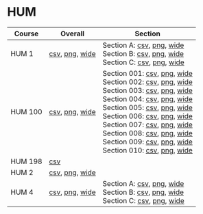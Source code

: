 # HUM

| Course | Overall | Section |
| ------ | ------- | ------- |
| HUM 1 | [csv](https://github.com/UCSD-Historical-Enrollment-Data/2025Winter/blob/main/overall/HUM%201.csv), [png](https://raw.githubusercontent.com/UCSD-Historical-Enrollment-Data/2025Winter/main/plot_overall/HUM%201.png), [wide](https://raw.githubusercontent.com/UCSD-Historical-Enrollment-Data/2025Winter/main/plot_overall_wide/HUM%201.png) | Section A: [csv](https://github.com/UCSD-Historical-Enrollment-Data/2025Winter/blob/main/section/HUM%201_A.csv), [png](https://raw.githubusercontent.com/UCSD-Historical-Enrollment-Data/2025Winter/main/plot_section/HUM%201_A.png), [wide](https://raw.githubusercontent.com/UCSD-Historical-Enrollment-Data/2025Winter/main/plot_section_wide/HUM%201_A.png)<br>Section B: [csv](https://github.com/UCSD-Historical-Enrollment-Data/2025Winter/blob/main/section/HUM%201_B.csv), [png](https://raw.githubusercontent.com/UCSD-Historical-Enrollment-Data/2025Winter/main/plot_section/HUM%201_B.png), [wide](https://raw.githubusercontent.com/UCSD-Historical-Enrollment-Data/2025Winter/main/plot_section_wide/HUM%201_B.png)<br>Section C: [csv](https://github.com/UCSD-Historical-Enrollment-Data/2025Winter/blob/main/section/HUM%201_C.csv), [png](https://raw.githubusercontent.com/UCSD-Historical-Enrollment-Data/2025Winter/main/plot_section/HUM%201_C.png), [wide](https://raw.githubusercontent.com/UCSD-Historical-Enrollment-Data/2025Winter/main/plot_section_wide/HUM%201_C.png) |
| HUM 100 | [csv](https://github.com/UCSD-Historical-Enrollment-Data/2025Winter/blob/main/overall/HUM%20100.csv), [png](https://raw.githubusercontent.com/UCSD-Historical-Enrollment-Data/2025Winter/main/plot_overall/HUM%20100.png), [wide](https://raw.githubusercontent.com/UCSD-Historical-Enrollment-Data/2025Winter/main/plot_overall_wide/HUM%20100.png) | Section 001: [csv](https://github.com/UCSD-Historical-Enrollment-Data/2025Winter/blob/main/section/HUM%20100_001.csv), [png](https://raw.githubusercontent.com/UCSD-Historical-Enrollment-Data/2025Winter/main/plot_section/HUM%20100_001.png), [wide](https://raw.githubusercontent.com/UCSD-Historical-Enrollment-Data/2025Winter/main/plot_section_wide/HUM%20100_001.png)<br>Section 002: [csv](https://github.com/UCSD-Historical-Enrollment-Data/2025Winter/blob/main/section/HUM%20100_002.csv), [png](https://raw.githubusercontent.com/UCSD-Historical-Enrollment-Data/2025Winter/main/plot_section/HUM%20100_002.png), [wide](https://raw.githubusercontent.com/UCSD-Historical-Enrollment-Data/2025Winter/main/plot_section_wide/HUM%20100_002.png)<br>Section 003: [csv](https://github.com/UCSD-Historical-Enrollment-Data/2025Winter/blob/main/section/HUM%20100_003.csv), [png](https://raw.githubusercontent.com/UCSD-Historical-Enrollment-Data/2025Winter/main/plot_section/HUM%20100_003.png), [wide](https://raw.githubusercontent.com/UCSD-Historical-Enrollment-Data/2025Winter/main/plot_section_wide/HUM%20100_003.png)<br>Section 004: [csv](https://github.com/UCSD-Historical-Enrollment-Data/2025Winter/blob/main/section/HUM%20100_004.csv), [png](https://raw.githubusercontent.com/UCSD-Historical-Enrollment-Data/2025Winter/main/plot_section/HUM%20100_004.png), [wide](https://raw.githubusercontent.com/UCSD-Historical-Enrollment-Data/2025Winter/main/plot_section_wide/HUM%20100_004.png)<br>Section 005: [csv](https://github.com/UCSD-Historical-Enrollment-Data/2025Winter/blob/main/section/HUM%20100_005.csv), [png](https://raw.githubusercontent.com/UCSD-Historical-Enrollment-Data/2025Winter/main/plot_section/HUM%20100_005.png), [wide](https://raw.githubusercontent.com/UCSD-Historical-Enrollment-Data/2025Winter/main/plot_section_wide/HUM%20100_005.png)<br>Section 006: [csv](https://github.com/UCSD-Historical-Enrollment-Data/2025Winter/blob/main/section/HUM%20100_006.csv), [png](https://raw.githubusercontent.com/UCSD-Historical-Enrollment-Data/2025Winter/main/plot_section/HUM%20100_006.png), [wide](https://raw.githubusercontent.com/UCSD-Historical-Enrollment-Data/2025Winter/main/plot_section_wide/HUM%20100_006.png)<br>Section 007: [csv](https://github.com/UCSD-Historical-Enrollment-Data/2025Winter/blob/main/section/HUM%20100_007.csv), [png](https://raw.githubusercontent.com/UCSD-Historical-Enrollment-Data/2025Winter/main/plot_section/HUM%20100_007.png), [wide](https://raw.githubusercontent.com/UCSD-Historical-Enrollment-Data/2025Winter/main/plot_section_wide/HUM%20100_007.png)<br>Section 008: [csv](https://github.com/UCSD-Historical-Enrollment-Data/2025Winter/blob/main/section/HUM%20100_008.csv), [png](https://raw.githubusercontent.com/UCSD-Historical-Enrollment-Data/2025Winter/main/plot_section/HUM%20100_008.png), [wide](https://raw.githubusercontent.com/UCSD-Historical-Enrollment-Data/2025Winter/main/plot_section_wide/HUM%20100_008.png)<br>Section 009: [csv](https://github.com/UCSD-Historical-Enrollment-Data/2025Winter/blob/main/section/HUM%20100_009.csv), [png](https://raw.githubusercontent.com/UCSD-Historical-Enrollment-Data/2025Winter/main/plot_section/HUM%20100_009.png), [wide](https://raw.githubusercontent.com/UCSD-Historical-Enrollment-Data/2025Winter/main/plot_section_wide/HUM%20100_009.png)<br>Section 010: [csv](https://github.com/UCSD-Historical-Enrollment-Data/2025Winter/blob/main/section/HUM%20100_010.csv), [png](https://raw.githubusercontent.com/UCSD-Historical-Enrollment-Data/2025Winter/main/plot_section/HUM%20100_010.png), [wide](https://raw.githubusercontent.com/UCSD-Historical-Enrollment-Data/2025Winter/main/plot_section_wide/HUM%20100_010.png) |
| HUM 198 | [csv](https://github.com/UCSD-Historical-Enrollment-Data/2025Winter/blob/main/overall/HUM%20198.csv) |  |
| HUM 2 | [csv](https://github.com/UCSD-Historical-Enrollment-Data/2025Winter/blob/main/overall/HUM%202.csv), [png](https://raw.githubusercontent.com/UCSD-Historical-Enrollment-Data/2025Winter/main/plot_overall/HUM%202.png), [wide](https://raw.githubusercontent.com/UCSD-Historical-Enrollment-Data/2025Winter/main/plot_overall_wide/HUM%202.png) |  |
| HUM 4 | [csv](https://github.com/UCSD-Historical-Enrollment-Data/2025Winter/blob/main/overall/HUM%204.csv), [png](https://raw.githubusercontent.com/UCSD-Historical-Enrollment-Data/2025Winter/main/plot_overall/HUM%204.png), [wide](https://raw.githubusercontent.com/UCSD-Historical-Enrollment-Data/2025Winter/main/plot_overall_wide/HUM%204.png) | Section A: [csv](https://github.com/UCSD-Historical-Enrollment-Data/2025Winter/blob/main/section/HUM%204_A.csv), [png](https://raw.githubusercontent.com/UCSD-Historical-Enrollment-Data/2025Winter/main/plot_section/HUM%204_A.png), [wide](https://raw.githubusercontent.com/UCSD-Historical-Enrollment-Data/2025Winter/main/plot_section_wide/HUM%204_A.png)<br>Section B: [csv](https://github.com/UCSD-Historical-Enrollment-Data/2025Winter/blob/main/section/HUM%204_B.csv), [png](https://raw.githubusercontent.com/UCSD-Historical-Enrollment-Data/2025Winter/main/plot_section/HUM%204_B.png), [wide](https://raw.githubusercontent.com/UCSD-Historical-Enrollment-Data/2025Winter/main/plot_section_wide/HUM%204_B.png)<br>Section C: [csv](https://github.com/UCSD-Historical-Enrollment-Data/2025Winter/blob/main/section/HUM%204_C.csv), [png](https://raw.githubusercontent.com/UCSD-Historical-Enrollment-Data/2025Winter/main/plot_section/HUM%204_C.png), [wide](https://raw.githubusercontent.com/UCSD-Historical-Enrollment-Data/2025Winter/main/plot_section_wide/HUM%204_C.png) |
